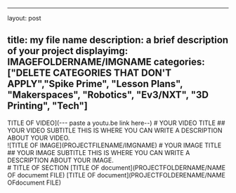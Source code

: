 
---
layout: post

title: my file name
description: a brief description of your project
displayimg: IMAGEFOLDERNAME/IMGNAME 
categories: ["DELETE CATEGORIES THAT DON'T APPLY","Spike Prime", "Lesson Plans", "Makerspaces", "Robotics", "Ev3/NXT", "3D Printing", "Tech"] 
---


<div class="video_text_overlay" markdown="1">
TITLE OF VIDEO](--- paste a youtu.be link here--)
# YOUR VIDEO TITLE
## YOUR VIDEO SUBTITLE
THIS IS WHERE YOU CAN WRITE A DESCRIPTION ABOUT YOUR VIDEO.
</div>


<div class="image_text_overlay" markdown="1">
![TITLE OF IMAGE](PROJECTFILENAME/IMGNAME)
# YOUR IMAGE TITLE
## YOUR IMAGE SUBTITLE
THIS IS WHERE YOU CAN WRITE A DESCRIPTION ABOUT YOUR IMAGE.
</div>


<div class="document" markdown="1">
# TITLE OF SECTION
[TITLE OF document](PROJECTFOLDERNAME/NAME OF documemt FILE)
[TITLE OF document](PROJECTFOLDERENAME/NAME OFdocument FILE)
</div>


<div class="free_write" markdown="1"> 
</div>

